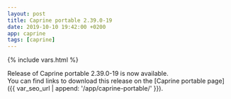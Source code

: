 ```yaml
---
layout: post
title: Caprine portable 2.39.0-19
date: 2019-10-10 19:42:00 +0200
app: caprine
tags: [caprine]
---
```

{% include vars.html %}

Release of Caprine portable 2.39.0-19 is now available.<br />
You can find links to download this release on the [Caprine portable page]({{ var_seo_url | append: '/app/caprine-portable/' }}).